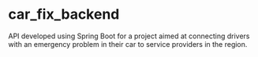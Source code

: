 # car_fix_backend
API developed using Spring Boot for a project aimed at connecting drivers with an emergency problem in their car to service providers in the region.
